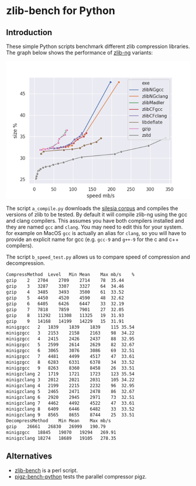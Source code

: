 # zlib-bench for Python

## Introduction

These simple Python scripts benchmark different zlib compression libraries. The  graph below shows the performance of [zlib-ng](https://github.com/zlib-ng/zlib-ng) variants:

![alt tag](https://github.com/neurolabusc/zlib-bench-python/blob/master/silesia_speed_size.png)

The script `a_compile.py` downloads the [silesia corpus](http://sun.aei.polsl.pl/~sdeor/index.php?page=silesia) and compiles the versions of zlib to be tested. By default it will compile zlib-ng using the gcc and clang compilers. This assumes you have both compilers installed and they are named `gcc` and `clang`. You may need to edit this for your system. for example on MacOS `gcc` is actually an alias for `clang`, so you will have to provide an explicit name for gcc (e.g. `gcc-9` and `g++-9` for the c and c++ compilers).

The script `b_speed_test.py` allows us to compare speed of compression and decompression. 

```
CompressMethod	Level	Min	Mean	Max	mb/s	%
gzip	2	2704	2709	2714	78	35.44
gzip	3	3287	3307	3327	64	34.46
gzip	4	3485	3493	3500	61	33.52
gzip	5	4450	4520	4590	48	32.62
gzip	6	6405	6426	6447	33	32.19
gzip	7	7818	7859	7901	27	32.05
gzip	8	11292	11308	11325	19	31.93
gzip	9	14168	14199	14229	15	31.91
minigzgcc	2	1839	1839	1839	115	35.54
minigzgcc	3	2153	2158	2163	98	34.22
minigzgcc	4	2415	2426	2437	88	32.95
minigzgcc	5	2599	2614	2629	82	32.67
minigzgcc	6	3065	3076	3086	69	32.51
minigzgcc	7	4481	4499	4517	47	33.61
minigzgcc	8	6283	6331	6378	34	33.52
minigzgcc	9	8263	8360	8458	26	33.51
minigzclang	2	1719	1721	1723	123	35.54
minigzclang	3	2012	2021	2031	105	34.22
minigzclang	4	2199	2215	2232	96	32.95
minigzclang	5	2465	2471	2478	86	32.67
minigzclang	6	2920	2945	2971	73	32.51
minigzclang	7	4462	4492	4522	47	33.61
minigzclang	8	6409	6446	6482	33	33.52
minigzclang	9	8565	8655	8744	25	33.51
DecompressMethod	Min	Mean	Max	mb/s
gzip	26661	26830	26999	190.79
minigzgcc	18845	19070	19294	269.91
minigzclang	18274	18689	19105	278.35
```

## Alternatives

 - [zlib-bench](https://github.com/jsnell/zlib-bench) is a perl script.
 - [pigz-bench-python](https://github.com/neurolabusc/pigz-bench-python) tests the parallel compressor pigz.
 
 

